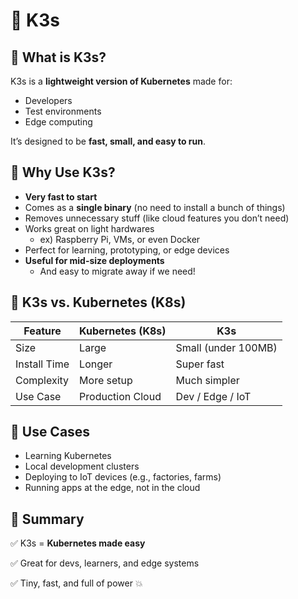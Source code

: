 <h1>💚 K3s</h1>
<h2>💛 What is K3s?</h2>
<p>K3s is a <strong>lightweight version of Kubernetes</strong> made for:</p>
<ul>
<li>Developers</li>
<li>Test environments</li>
<li>Edge computing</li>
</ul>
<p>It’s designed to be <strong>fast, small, and easy to run</strong>.</p>
<h2>💛 Why Use K3s?</h2>
<ul>
<li><strong>Very fast to start</strong></li>
<li>Comes as a <strong>single binary</strong> (no need to install a bunch of things)</li>
<li>Removes unnecessary stuff (like cloud features you don’t need)</li>
<li>Works great on light hardwares
<ul>
<li>ex) Raspberry Pi, VMs, or even Docker</li>
</ul>
</li>
<li>Perfect for learning, prototyping, or edge devices</li>
<li><strong>Useful for mid-size deployments</strong>
<ul>
<li>And easy to migrate away if we need!</li>
</ul>
</li>
</ul>
<h2>💛 K3s vs. Kubernetes (K8s)</h2>

Feature | Kubernetes (K8s) | K3s
-- | -- | --
Size | Large | Small (under 100MB)
Install Time | Longer | Super fast
Complexity | More setup | Much simpler
Use Case | Production Cloud | Dev / Edge / IoT


<h2>🤍 Use Cases</h2>
<ul>
<li>Learning Kubernetes</li>
<li>Local development clusters</li>
<li>Deploying to IoT devices (e.g., factories, farms)</li>
<li>Running apps at the edge, not in the cloud</li>
</ul>
<h2>🤍 Summary</h2>
<p>✅ K3s = <strong>Kubernetes made easy</strong></p>
<p>✅ Great for devs, learners, and edge systems</p>
<p>✅ Tiny, fast, and full of power 💥</p>
<!-- notionvc: f5b8b908-14a4-4667-9e9d-06f487432996 -->
